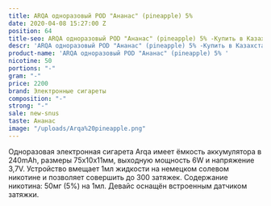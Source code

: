 ```yaml
---
title: ARQA одноразовый POD "Ананас" (pineapple) 5%
date: 2020-04-08 15:27:00 Z
position: 64
title-seo: ARQA одноразовый POD "Ананас" (pineapple) 5% -Купить в Казахстане
descr: 'ARQA одноразовый POD "Ананас" (pineapple) 5% -Купить в Казахстане '
product-name: 'ARQA одноразовый POD "Ананас" (pineapple) 5% '
nicotine: 50
portions: "-"
gram: "-"
price: 2200
brand: Электронные сигареты
composition: "-"
strong: "-"
sale: new-snus
taste: Ананас
image: "/uploads/Arqa%20pineapple.png"
---
```


Одноразовая электронная сигарета Arqa имеет ёмкость аккумулятора в 240mAh, размеры 75х10х11мм, выходную мощность 6W и напряжение 3,7V. Устройство вмещает 1мл жидкости на немецком солевом никотине и позволяет совершить до 300 затяжек. Содержание никотина: 50мг (5%) на 1мл. Девайс оснащён встроенным датчиком затяжки.